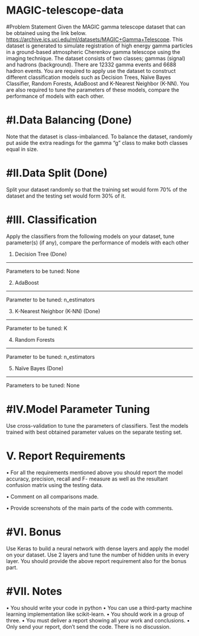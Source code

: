 MAGIC-telescope-data
====================
#Problem Statement
Given the MAGIC gamma telescope dataset that can be obtained using the link below.
https://archive.ics.uci.edu/ml/datasets/MAGIC+Gamma+Telescope. This dataset is generated to simulate
registration of high energy gamma particles in a ground-based atmospheric Cherenkov gamma telescope using
the imaging technique. The dataset consists of two classes; gammas (signal) and hadrons (background). There
are 12332 gamma events and 6688 hadron events. You are required to apply use the dataset to construct
different classification models such as Decision Trees, Naïve Bayes Classifier, Random Forests, AdaBoost
and K-Nearest Neighbor (K-NN). You are also required to tune the parameters of these models, compare the
performance of models with each other.


#I.Data Balancing (Done)
====================

Note that the dataset is class-imbalanced. To balance the dataset, randomly put aside the extra readings for
the gamma “g” class to make both classes equal in size.


#II.Data Split (Done)
====================

Split your dataset randomly so that the training set would form 70% of the dataset and the testing set would
form 30% of it.

#III. Classification 
====================

Apply the classifiers from the following models on your dataset, tune parameter(s) (if any), compare the
performance of models with each other
1. Decision Tree (Done)
-----------------------------

Parameters to be tuned: None

2. AdaBoost
-----------------------------

Parameter to be tuned: n_estimators

3. K-Nearest Neighbor (K-NN) (Done)
-----------------------------------
Parameter to be tuned: K

4. Random Forests
-------------------------
Parameter to be tuned: n_estimators

5. Naïve Bayes (Done)
----------------------------
Parameters to be tuned: None

#IV.Model Parameter Tuning
====================

Use cross-validation to tune the parameters of classifiers. Test the models trained with best obtained
parameter values on the separate testing set.

V. Report Requirements
====================

• For all the requirements mentioned above you should report the model accuracy, precision, recall
and F- measure as well as the resultant confusion matrix using the testing data.

• Comment on all comparisons made.

• Provide screenshots of the main parts of the code with comments.


#VI. Bonus
====================

Use Keras to build a neural network with dense layers and apply the model on your dataset. Use 2 layers and
tune the number of hidden units in every layer. You should provide the above report requirement also for the
bonus part.


#VII. Notes
====================

• You should write your code in python
• You can use a third-party machine learning implementation like scikit-learn.
• You should work in a group of three.
• You must deliver a report showing all your work and conclusions.
• Only send your report, don’t send the code. There is no discussion.
